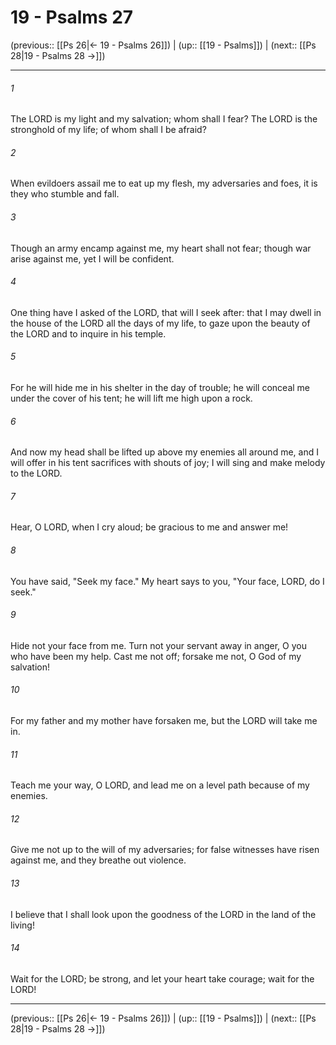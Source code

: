# 19 - Psalms 27

(previous:: [[Ps 26|← 19 - Psalms 26]]) | (up:: [[19 - Psalms]]) | (next:: [[Ps 28|19 - Psalms 28 →]])

***


###### 1 
The LORD is my light and my salvation; whom shall I fear? The LORD is the stronghold of my life; of whom shall I be afraid? 

###### 2 
When evildoers assail me to eat up my flesh, my adversaries and foes, it is they who stumble and fall. 

###### 3 
Though an army encamp against me, my heart shall not fear; though war arise against me, yet I will be confident. 

###### 4 
One thing have I asked of the LORD, that will I seek after: that I may dwell in the house of the LORD all the days of my life, to gaze upon the beauty of the LORD and to inquire in his temple. 

###### 5 
For he will hide me in his shelter in the day of trouble; he will conceal me under the cover of his tent; he will lift me high upon a rock. 

###### 6 
And now my head shall be lifted up above my enemies all around me, and I will offer in his tent sacrifices with shouts of joy; I will sing and make melody to the LORD. 

###### 7 
Hear, O LORD, when I cry aloud; be gracious to me and answer me! 

###### 8 
You have said, "Seek my face." My heart says to you, "Your face, LORD, do I seek." 

###### 9 
Hide not your face from me. Turn not your servant away in anger, O you who have been my help. Cast me not off; forsake me not, O God of my salvation! 

###### 10 
For my father and my mother have forsaken me, but the LORD will take me in. 

###### 11 
Teach me your way, O LORD, and lead me on a level path because of my enemies. 

###### 12 
Give me not up to the will of my adversaries; for false witnesses have risen against me, and they breathe out violence. 

###### 13 
I believe that I shall look upon the goodness of the LORD in the land of the living! 

###### 14 
Wait for the LORD; be strong, and let your heart take courage; wait for the LORD!

***

(previous:: [[Ps 26|← 19 - Psalms 26]]) | (up:: [[19 - Psalms]]) | (next:: [[Ps 28|19 - Psalms 28 →]])

